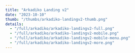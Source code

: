 ```yaml
---
title: "Arkadiko Landing v2"
date: "2023-10-10"
thumb: "/thumbs/arkadiko-landingv2-thumb.png"
details:
  - "/full/arkadiko/arkadiko-landingv2-full.png"
  - "/full/arkadiko/arkadiko-landingv2-mobile.png"
  - "/full/arkadiko/arkadiko-landingv2-mobile-menu.png"
  - "/full/arkadiko/arkadiko-landingv2-more.png"
---
```

